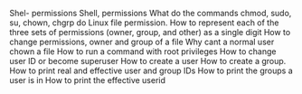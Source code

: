 Shel- permissions Shell, permissions What do the commands chmod, sudo, su, chown, chgrp do Linux file permission.
 How to represent each of the three sets of permissions (owner, group, and other) as a single digit 
 How to change permissions, owner and group of a file Why cant a normal user chown a file How to run a command with root privileges 
 How to change user ID or become superuser How to create a user How to create a group.
 How to print real and effective user and group IDs How to print the groups a user is in How to print the effective userid
